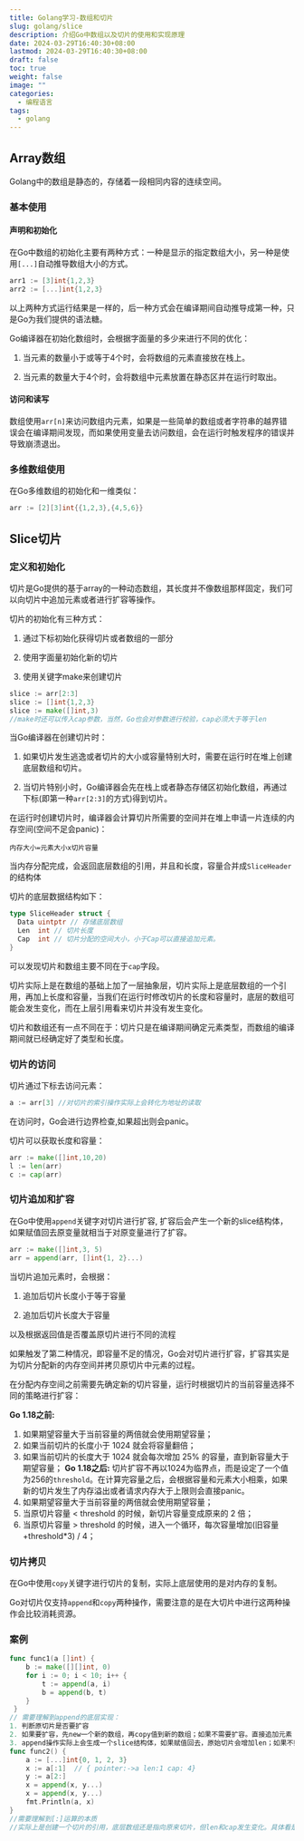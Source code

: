 ```yaml
---
title: Golang学习-数组和切片
slug: golang/slice
description: 介绍Go中数组以及切片的使用和实现原理
date: 2024-03-29T16:40:30+08:00
lastmod: 2024-03-29T16:40:30+08:00
draft: false
toc: true
weight: false
image: ""
categories:
  - 编程语言
tags:
  - golang
---
```

## Array数组

Golang中的数组是静态的，存储着一段相同内容的连续空间。

### 基本使用

#### 声明和初始化

在Go中数组的初始化主要有两种方式：一种是显示的指定数组大小，另一种是使用`[...]`自动推导数组大小的方式。

```Go
arr1 := [3]int{1,2,3}
arr2 := [...]int{1,2,3}
```

以上两种方式运行结果是一样的，后一种方式会在编译期间自动推导成第一种，只是Go为我们提供的语法糖。

Go编译器在初始化数组时，会根据字面量的多少来进行不同的优化：

1. 当元素的数量小于或等于4个时，会将数组的元素直接放在栈上。
    
2. 当元素的数量大于4个时，会将数组中元素放置在静态区并在运行时取出。
    

#### 访问和读写

数组使用`arr[n]`来访问数组内元素，如果是一些简单的数组或者字符串的越界错误会在编译期间发现，而如果使用变量去访问数组，会在运行时触发程序的错误并导致崩溃退出。

### 多维数组使用

在Go多维数组的初始化和一维类似：

```Go
arr := [2][3]int{{1,2,3},{4,5,6}}
```

## Slice切片

### 定义和初始化

切片是Go提供的基于array的一种动态数组，其长度并不像数组那样固定，我们可以向切片中追加元素或者进行扩容等操作。

切片的初始化有三种方式：

1. 通过下标初始化获得切片或者数组的一部分
    
2. 使用字面量初始化新的切片
    
3. 使用关键字make来创建切片
    

```Go
slice := arr[2:3]
slice := []int{1,2,3}
slice := make([]int,3) 
//make时还可以传入cap参数，当然，Go也会对参数进行校验，cap必须大于等于len
```

当Go编译器在创建切片时：

1. 如果切片发生逃逸或者切片的大小或容量特别大时，需要在运行时在堆上创建底层数组和切片。
    
2. 当切片特别小时，Go编译器会先在栈上或者静态存储区初始化数组，再通过下标(即第一种`arr[2:3]`的方式)得到切片。
    

在运行时创建切片时，编译器会计算切片所需要的空间并在堆上申请一片连续的内存空间(空间不足会panic)：

`内存大小=元素大小x切片容量`

当内存分配完成，会返回底层数组的引用，并且和长度，容量合并成`SliceHeader`的结构体

切片的底层数据结构如下：

```Go
type SliceHeader struct {
  Data uintptr // 存储底层数组
  Len  int // 切片长度
  Cap  int // 切片分配的空间大小，小于Cap可以直接追加元素。
}
```

可以发现切片和数组主要不同在于`cap`字段。

切片实际上是在数组的基础上加了一层抽象层，切片实际上是底层数组的一个引用，再加上长度和容量，当我们在运行时修改切片的长度和容量时，底层的数组可能会发生变化，而在上层引用看来切片并没有发生变化。

切片和数组还有一点不同在于：切片只是在编译期间确定元素类型，而数组的编译期间就已经确定好了类型和长度。

### 切片的访问

切片通过下标去访问元素：

```Go
a := arr[3] //对切片的索引操作实际上会转化为地址的读取
```

在访问时，Go会进行边界检查,如果超出则会panic。

切片可以获取长度和容量：

```Go
arr := make([]int,10,20)
l := len(arr)
c := cap(arr)
```

### 切片追加和扩容

在Go中使用`append`关键字对切片进行扩容, 扩容后会产生一个新的slice结构体，如果赋值回去原变量就相当于对原变量进行了扩容。

```Go
arr := make([]int,3, 5)
arr = append(arr, []int{1, 2}...)
```

当切片追加元素时，会根据：

1. 追加后切片长度小于等于容量
    
2. 追加后切片长度大于容量
    

以及根据返回值是否覆盖原切片进行不同的流程

如果触发了第二种情况，即容量不足的情况，Go会对切片进行扩容，扩容其实是为切片分配新的内存空间并拷贝原切片中元素的过程。

在分配内存空间之前需要先确定新的切片容量，运行时根据切片的当前容量选择不同的策略进行扩容：

**Go 1.18之前:**
1. 如果期望容量大于当前容量的两倍就会使用期望容量；
2. 如果当前切片的长度小于 1024 就会将容量翻倍；
3. 如果当前切片的长度大于 1024 就会每次增加 25% 的容量，直到新容量大于期望容量；
**Go 1.18之后:**
切片扩容不再以1024为临界点，而是设定了一个值为256的`threshold`。在计算完容量之后，会根据容量和元素大小相乘，如果新的切片发生了内存溢出或者请求内存大于上限则会直接panic。
1. 如果期望容量大于当前容量的两倍就会使用期望容量；
2. 当原切片容量 < threshold 的时候，新切片容量变成原来的 2 倍；
3. 当原切片容量 > threshold 的时候，进入一个循环，每次容量增加(旧容量+threshold*3) / 4；
### 切片拷贝

在Go中使用`copy`关键字进行切片的复制，实际上底层使用的是对内存的复制。

Go对切片仅支持`append`和`copy`两种操作，需要注意的是在大切片中进行这两种操作会比较消耗资源。

### 案例

```Go
func func1(a []int) { 
    b := make([][]int, 0) 
    for i := 0; i < 10; i++ { 
        t := append(a, i) 
        b = append(b, t) 
    }
 }
// 需要理解到append的底层实现：
1. 判断原切片是否要扩容
2. 如果要扩容，先new一个新的数组，再copy值到新的数组；如果不需要扩容。直接追加元素
3. append操作实际上会生成一个slice结构体，如果赋值回去，原始切片会增加len；如果不赋值回去，则len不变。
func func2() {
    a := [...]int{0, 1, 2, 3}
    x := a[:1]  // { pointer:->a len:1 cap: 4}       
    y := a[2:]          
    x = append(x, y...) 
    x = append(x, y...)
    fmt.Println(a, x)
}
//需要理解到[:]运算的本质
//实际上是创建一个切片的引用，底层数组还是指向原来切片，但len和cap发生变化。具体看是如何切割。
```